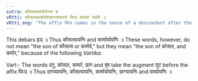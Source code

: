```yaml
---
sutra: कौसल्यकार्मार्याभ्यां च
vRtti: कौसल्यकार्मार्यशब्दाभ्यामपत्ये फिञ् प्रत्ययो भवति ॥
vRtti_eng: "The affix फिञ् comes in the sense of a descendant after the words _Kausalya_, and _Karmarya_."
---
```

This debars इञ् ॥ Thus कौसल्यायनिः and कार्मार्यायणिः ॥ These words, however, do not mean "the son of कौसल्य or कार्मर्य," but they mean "the son of कोसल, and कर्मार," because of the following _Vartika_.

Vart:- The words दगु, कोसल, कमार्र, छाग and वृष take the augment युट before the affix फिञ् ॥ Thus दागव्यायनिः, कौसल्यायनिः, कार्मार्यायनिः, छाग्यायनिः and वार्ष्यायणिः ॥
